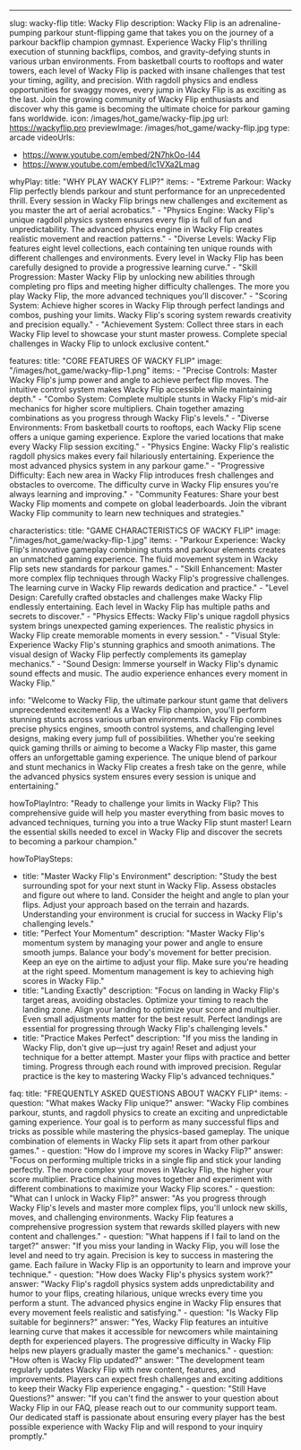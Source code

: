 ---
slug: wacky-flip
title: Wacky Flip
description: Wacky Flip is an adrenaline-pumping parkour stunt-flipping game that takes you on the journey of a parkour backflip champion gymnast. Experience Wacky Flip's thrilling execution of stunning backflips, combos, and gravity-defying stunts in various urban environments. From basketball courts to rooftops and water towers, each level of Wacky Flip is packed with insane challenges that test your timing, agility, and precision. With ragdoll physics and endless opportunities for swaggy moves, every jump in Wacky Flip is as exciting as the last. Join the growing community of Wacky Flip enthusiasts and discover why this game is becoming the ultimate choice for parkour gaming fans worldwide.
icon: /images/hot_game/wacky-flip.jpg
url: https://wackyflip.pro
previewImage: /images/hot_game/wacky-flip.jpg
type: arcade
videoUrls:
  - https://www.youtube.com/embed/2N7hkOo-l44
  - https://www.youtube.com/embed/Ic1VXa2Lmag

whyPlay:
  title: "WHY PLAY WACKY FLIP?"
  items:
    - "Extreme Parkour: Wacky Flip perfectly blends parkour and stunt performance for an unprecedented thrill. Every session in Wacky Flip brings new challenges and excitement as you master the art of aerial acrobatics."
    - "Physics Engine: Wacky Flip's unique ragdoll physics system ensures every flip is full of fun and unpredictability. The advanced physics engine in Wacky Flip creates realistic movement and reaction patterns."
    - "Diverse Levels: Wacky Flip features eight level collections, each containing ten unique rounds with different challenges and environments. Every level in Wacky Flip has been carefully designed to provide a progressive learning curve."
    - "Skill Progression: Master Wacky Flip by unlocking new abilities through completing pro flips and meeting higher difficulty challenges. The more you play Wacky Flip, the more advanced techniques you'll discover."
    - "Scoring System: Achieve higher scores in Wacky Flip through perfect landings and combos, pushing your limits. Wacky Flip's scoring system rewards creativity and precision equally."
    - "Achievement System: Collect three stars in each Wacky Flip level to showcase your stunt master prowess. Complete special challenges in Wacky Flip to unlock exclusive content."

features:
  title: "CORE FEATURES OF WACKY FLIP"
  image: "/images/hot_game/wacky-flip-1.png"
  items:
    - "Precise Controls: Master Wacky Flip's jump power and angle to achieve perfect flip moves. The intuitive control system makes Wacky Flip accessible while maintaining depth."
    - "Combo System: Complete multiple stunts in Wacky Flip's mid-air mechanics for higher score multipliers. Chain together amazing combinations as you progress through Wacky Flip's levels."
    - "Diverse Environments: From basketball courts to rooftops, each Wacky Flip scene offers a unique gaming experience. Explore the varied locations that make every Wacky Flip session exciting."
    - "Physics Engine: Wacky Flip's realistic ragdoll physics makes every fail hilariously entertaining. Experience the most advanced physics system in any parkour game."
    - "Progressive Difficulty: Each new area in Wacky Flip introduces fresh challenges and obstacles to overcome. The difficulty curve in Wacky Flip ensures you're always learning and improving."
    - "Community Features: Share your best Wacky Flip moments and compete on global leaderboards. Join the vibrant Wacky Flip community to learn new techniques and strategies."

characteristics:
  title: "GAME CHARACTERISTICS OF WACKY FLIP"
  image: "/images/hot_game/wacky-flip-1.jpg"
  items:
    - "Parkour Experience: Wacky Flip's innovative gameplay combining stunts and parkour elements creates an unmatched gaming experience. The fluid movement system in Wacky Flip sets new standards for parkour games."
    - "Skill Enhancement: Master more complex flip techniques through Wacky Flip's progressive challenges. The learning curve in Wacky Flip rewards dedication and practice."
    - "Level Design: Carefully crafted obstacles and challenges make Wacky Flip endlessly entertaining. Each level in Wacky Flip has multiple paths and secrets to discover."
    - "Physics Effects: Wacky Flip's unique ragdoll physics system brings unexpected gaming experiences. The realistic physics in Wacky Flip create memorable moments in every session."
    - "Visual Style: Experience Wacky Flip's stunning graphics and smooth animations. The visual design of Wacky Flip perfectly complements its gameplay mechanics."
    - "Sound Design: Immerse yourself in Wacky Flip's dynamic sound effects and music. The audio experience enhances every moment in Wacky Flip."

info: "Welcome to Wacky Flip, the ultimate parkour stunt game that delivers unprecedented excitement! As a Wacky Flip champion, you'll perform stunning stunts across various urban environments. Wacky Flip combines precise physics engines, smooth control systems, and challenging level designs, making every jump full of possibilities. Whether you're seeking quick gaming thrills or aiming to become a Wacky Flip master, this game offers an unforgettable gaming experience. The unique blend of parkour and stunt mechanics in Wacky Flip creates a fresh take on the genre, while the advanced physics system ensures every session is unique and entertaining."

howToPlayIntro: "Ready to challenge your limits in Wacky Flip? This comprehensive guide will help you master everything from basic moves to advanced techniques, turning you into a true Wacky Flip stunt master! Learn the essential skills needed to excel in Wacky Flip and discover the secrets to becoming a parkour champion."

howToPlaySteps:
  - title: "Master Wacky Flip's Environment"
    description: "Study the best surrounding spot for your next stunt in Wacky Flip. Assess obstacles and figure out where to land. Consider the height and angle to plan your flips. Adjust your approach based on the terrain and hazards. Understanding your environment is crucial for success in Wacky Flip's challenging levels."
  - title: "Perfect Your Momentum"
    description: "Master Wacky Flip's momentum system by managing your power and angle to ensure smooth jumps. Balance your body's movement for better precision. Keep an eye on the airtime to adjust your flip. Make sure you're heading at the right speed. Momentum management is key to achieving high scores in Wacky Flip."
  - title: "Landing Exactly"
    description: "Focus on landing in Wacky Flip's target areas, avoiding obstacles. Optimize your timing to reach the landing zone. Align your landing to optimize your score and multiplier. Even small adjustments matter for the best result. Perfect landings are essential for progressing through Wacky Flip's challenging levels."
  - title: "Practice Makes Perfect"
    description: "If you miss the landing in Wacky Flip, don't give up—just try again! Reset and adjust your technique for a better attempt. Master your flips with practice and better timing. Progress through each round with improved precision. Regular practice is the key to mastering Wacky Flip's advanced techniques."

faq:
  title: "FREQUENTLY ASKED QUESTIONS ABOUT WACKY FLIP"
  items:
    - question: "What makes Wacky Flip unique?"
      answer: "Wacky Flip combines parkour, stunts, and ragdoll physics to create an exciting and unpredictable gaming experience. Your goal is to perform as many successful flips and tricks as possible while mastering the physics-based gameplay. The unique combination of elements in Wacky Flip sets it apart from other parkour games."
    - question: "How do I improve my scores in Wacky Flip?"
      answer: "Focus on performing multiple tricks in a single flip and stick your landing perfectly. The more complex your moves in Wacky Flip, the higher your score multiplier. Practice chaining moves together and experiment with different combinations to maximize your Wacky Flip scores."
    - question: "What can I unlock in Wacky Flip?"
      answer: "As you progress through Wacky Flip's levels and master more complex flips, you'll unlock new skills, moves, and challenging environments. Wacky Flip features a comprehensive progression system that rewards skilled players with new content and challenges."
    - question: "What happens if I fail to land on the target?"
      answer: "If you miss your landing in Wacky Flip, you will lose the level and need to try again. Precision is key to success in mastering the game. Each failure in Wacky Flip is an opportunity to learn and improve your technique."
    - question: "How does Wacky Flip's physics system work?"
      answer: "Wacky Flip's ragdoll physics system adds unpredictability and humor to your flips, creating hilarious, unique wrecks every time you perform a stunt. The advanced physics engine in Wacky Flip ensures that every movement feels realistic and satisfying."
    - question: "Is Wacky Flip suitable for beginners?"
      answer: "Yes, Wacky Flip features an intuitive learning curve that makes it accessible for newcomers while maintaining depth for experienced players. The progressive difficulty in Wacky Flip helps new players gradually master the game's mechanics."
    - question: "How often is Wacky Flip updated?"
      answer: "The development team regularly updates Wacky Flip with new content, features, and improvements. Players can expect fresh challenges and exciting additions to keep their Wacky Flip experience engaging."
    - question: "Still Have Questions?"
      answer: "If you can't find the answer to your question about Wacky Flip in our FAQ, please reach out to our community support team. Our dedicated staff is passionate about ensuring every player has the best possible experience with Wacky Flip and will respond to your inquiry promptly." 